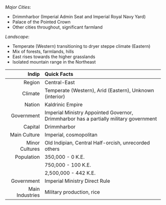 
_Major Cities_:
- Drimmharbor (Imperial Admin Seat and Imperial Royal Navy Yard)
- Palace of the Pointed Crown
- Other cities throughout, significant farmland

_Landscape_:
- Temperate (Western) transitioning to dryer steppe climate (Eastern)
- Mix of forests, farmlands, hills
- East rises towards the higher grasslands
- Isolated mountain range in the Northeast

|        __Indip__| Quick Facts                       |  
|----------------:|:----------------------------------|
| Region          | Central-East                      |
| Climate         | Temperate (Western), Arid (Eastern), Unknown (interior) |
| Nation          | Kaldrinic Empire                  |
| Government      | Imperial Ministry Appointed Governor, Drimmharbor has a partially military government |
| Capital         | Drimmharbor                       |
| Main Culture    | Imperial, cosmopolitan            |
| Minor Cultures  | Old Indipian, Central Half-orcish, unrecorded others |
| Population      | 350,000 - 0 K.E.                  |
|                 | 750,000 - 100 K.E.                |
|                 | 2,500,000 - 442 K.E.              |
| Government      | Imperial Ministry Direct Rule     |
| Main Industries | Military production, rice         |
